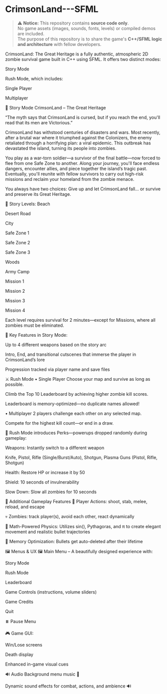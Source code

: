 # CrimsonLand---SFML

> ⚠️ **Notice:** This repository contains **source code only**.  
> No game assets (images, sounds, fonts, levels) or compiled demos are included.  
> The purpose of this repository is to share the game's **C++/SFML logic and architecture** with fellow developers.

CrimsonLand: The Great Heritage is a fully authentic, atmospheric 2D zombie survival game built in C++ using SFML. It offers two distinct modes:

Story Mode

Rush Mode, which includes:

Single Player

Multiplayer

📘 Story Mode
CrimsonLand – The Great Heritage

“The myth says that CrimsonLand is cursed, but if you reach the end, you'll read that its men are Victorious.”

CrimsonLand has withstood centuries of disasters and wars. Most recently, after a brutal war where it triumphed against the Colonizers, the enemy retaliated through a horrifying plan: a viral epidemic. This outbreak has devastated the island, turning its people into zombies.

You play as a war-torn soldier—a survivor of the final battle—now forced to flee from one Safe Zone to another. Along your journey, you'll face endless dangers, encounter allies, and piece together the island’s tragic past. Eventually, you'll reunite with fellow survivors to carry out high-risk missions and reclaim your homeland from the zombie menace.

You always have two choices:
Give up and let CrimsonLand fall... or survive and preserve its Great Heritage.

📍 Story Levels:
Beach

Desert Road

City

Safe Zone 1

Safe Zone 2

Safe Zone 3

Woods

Army Camp

Mission 1

Mission 2

Mission 3

Mission 4

Each level requires survival for 2 minutes—except for Missions, where all zombies must be eliminated.

🎯 Key Features in Story Mode:

Up to 4 different weapons based on the story arc

Intro, End, and transitional cutscenes that immerse the player in CrimsonLand’s lore

Progression tracked via player name and save files

⚔️ Rush Mode
• Single Player
Choose your map and survive as long as possible.

Climb the Top 10 Leaderboard by achieving higher zombie kill scores.

Leaderboard is memory-optimized—no duplicate names allowed!

• Multiplayer
2 players challenge each other on any selected map.

Compete for the highest kill count—or end in a draw.

🎁 Rush Mode introduces Perks—powerups dropped randomly during gameplay:

Weapons: Instantly switch to a different weapon

Knife, Pistol, Rifle (Single/Burst/Auto), Shotgun, Plasma Guns (Pistol, Rifle, Shotgun)

Health: Restore HP or increase it by 50

Shield: 10 seconds of invulnerability

Slow Down: Slow all zombies for 10 seconds

🧠 Additional Gameplay Features
🎯 Player Actions: shoot, stab, melee, reload, and escape

💀 Zombies: track player(s), avoid each other, react dynamically

🧮 Math-Powered Physics: Utilizes sin(), Pythagoras, and π to create elegant movement and realistic bullet trajectories

🧹 Memory Optimization: Bullets get auto-deleted after their lifetime

🖼️ Menus & UX
🖼️ Main Menu – A beautifully designed experience with:

Story Mode

Rush Mode

Leaderboard

Game Controls (instructions, volume sliders)

Game Credits

Quit

⏸️ Pause Menu

🎮 Game GUI:

Win/Lose screens

Death display

Enhanced in-game visual cues

🔊 Audio
Background menu music 🎵

Dynamic sound effects for combat, actions, and ambience 🔊
